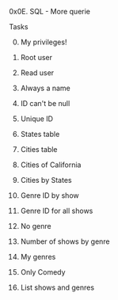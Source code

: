 0x0E. SQL - More querie

Tasks

0. My privileges! 

1. Root user

2. Read user 

3. Always a name 

4. ID can't be null 

5. Unique ID 

6. States table 

7. Cities table 

8. Cities of California 

 9. Cities by States 

10. Genre ID by show 

11. Genre ID for all shows 

12. No genre 

13. Number of shows by genre 

14. My genres 

15. Only Comedy 

16. List shows and genres 
